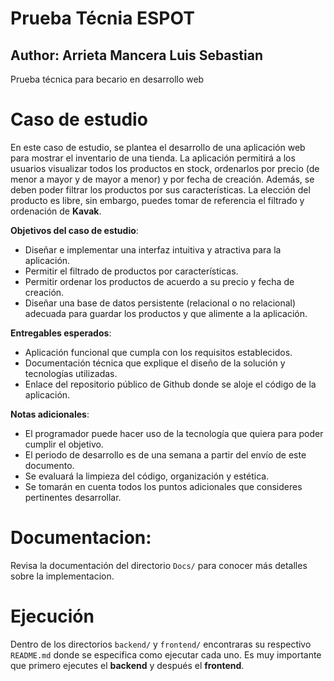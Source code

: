 # Prueba Técnia ESPOT
## Author: Arrieta Mancera Luis Sebastian

Prueba técnica para becario en desarrollo web

# Caso de estudio

En este caso de estudio, se plantea el desarrollo de una aplicación web para mostrar el inventario de una tienda. La aplicación permitirá a los usuarios visualizar todos los productos en stock, ordenarlos por precio (de menor a mayor y de mayor a menor) y por fecha de creación. Además, se deben poder filtrar los productos por sus características. La elección del producto es libre, sin embargo, puedes tomar de referencia el filtrado y ordenación de **Kavak**.

**Objetivos del caso de estudio**:
+ Diseñar e implementar una interfaz intuitiva y atractiva para la aplicación.
+ Permitir el filtrado de productos por características.
+ Permitir ordenar los productos de acuerdo a su precio y fecha de creación.
+ Diseñar una base de datos persistente (relacional o no relacional) adecuada para guardar los productos y que alimente a la aplicación.

**Entregables esperados**:
+ Aplicación funcional que cumpla con los requisitos establecidos.
+ Documentación técnica que explique el diseño de la solución y tecnologías utilizadas.
+ Enlace del repositorio público de Github donde se aloje el código de la aplicación.

**Notas adicionales**:

+ El programador puede hacer uso de la tecnología que quiera para poder cumplir el objetivo.
+ El periodo de desarrollo es de una semana a partir del envío de este documento.
+ Se evaluará la limpieza del código, organización y estética.
+ Se tomarán en cuenta todos los puntos adicionales que consideres pertinentes desarrollar.

# Documentacion:

Revisa la documentación del directorio `Docs/` para conocer más detalles sobre la implementacion.

# Ejecución 

Dentro de los directorios `backend/` y `frontend/` encontraras su respectivo `README.md` donde se especifica como ejecutar cada uno. Es muy importante que primero ejecutes el **backend** y después el **frontend**.

